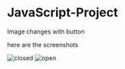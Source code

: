 # JavaScript-Project
Image changes with button


here are the screenshots

![closed](https://user-images.githubusercontent.com/62290347/169900630-52045560-cef9-4b90-80c3-8332a829509e.png)
![open](https://user-images.githubusercontent.com/62290347/169900645-a37b6786-9bab-45cd-9279-c1c68cb65db2.png)
